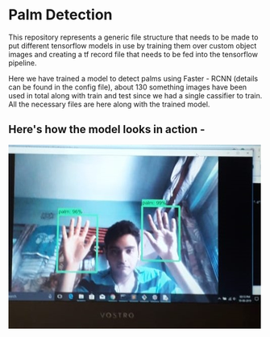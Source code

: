 # Palm Detection

This repository represents a generic file structure that needs to be made to put different tensorflow models in use by training
them over custom object images and creating a tf record file that needs to be fed into the tensorflow pipeline.

Here we have trained a model to detect palms using Faster - RCNN (details can be found in the config file), about 130 something images 
have been used in total along with train and test since we had a single cassifier to train. All the necessary files are here along with 
the trained model.

## Here's how the model looks in action -

<img src = "https://github.com/BikashPandey17/obj_dec/blob/master/infer_images/img1.jpeg?raw=true"></img>

